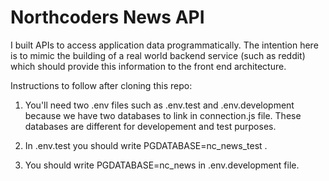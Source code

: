 # Northcoders News API
I built APIs to access application data programmatically. The intention here is to mimic the building of a real world backend service (such as reddit) which should provide this information to the front end architecture.

Instructions to follow after cloning this repo:

1. You'll need two .env files such as .env.test and .env.development because we have two databases to link in connection.js file. These databases are different for developement and test purposes.

2. In .env.test you should write PGDATABASE=nc_news_test .

3. You should write PGDATABASE=nc_news in .env.development file.
